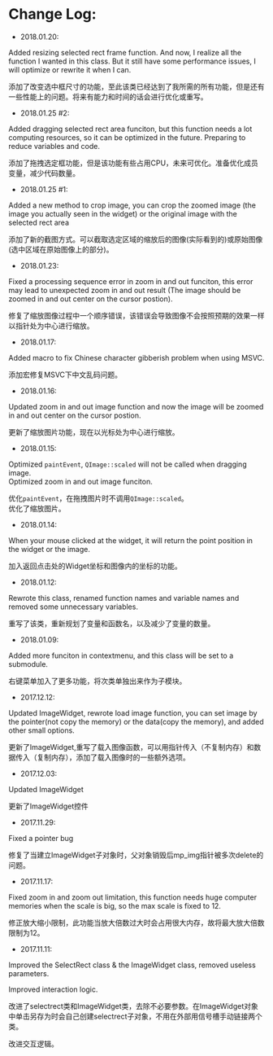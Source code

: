 # Change Log: #

- 2018.01.20:

Added resizing selected rect frame function. And now, I realize all the function I wanted in this class. But it still have some performance issues, I will optimize or rewrite it when I can.

添加了改变选中框尺寸的功能，至此该类已经达到了我所需的所有功能，但是还有一些性能上的问题。将来有能力和时间的话会进行优化或重写。

- 2018.01.25 #2:

Added dragging selected rect area funciton, but this function needs a lot computing resources, so it can be optimized in the future. Preparing to reduce variables and code.

添加了拖拽选定框功能，但是该功能有些占用CPU，未来可优化。准备优化成员变量，减少代码数量。

- 2018.01.25 #1:

Added a new method to crop image, you can crop the zoomed image (the image you actually seen in the widget) or the original image with the selected rect area     

添加了新的截图方式。可以截取选定区域的缩放后的图像(实际看到的)或原始图像(选中区域在原始图像上的部分)。     

- 2018.01.23:     

Fixed a processing sequence error in zoom in and out funciton, this error may lead to unexpected zoom in and out result (The image should be zoomed in and out center on the cursor postion).     

修复了缩放图像过程中一个顺序错误，该错误会导致图像不会按照预期的效果一样以指针处为中心进行缩放。      

- 2018.01.17:     

Added macro to fix Chinese character gibberish problem when using MSVC.     

添加宏修复MSVC下中文乱码问题。     

- 2018.01.16:

Updated zoom in and out image function and now the image will be zoomed in and out center on the cursor postion.      

更新了缩放图片功能，现在以光标处为中心进行缩放。     

- 2018.01.15:

Optimized `paintEvent`, `QImage::scaled` will not be called when dragging image.      
Optimized zoom in and out image funciton.     

优化`paintEvent`，在拖拽图片时不调用`QImage::scaled`。     
优化了缩放图片。       

- 2018.01.14:

When your mouse clicked at the widget, it will return the point position in the widget or the image.

加入返回点击处的Widget坐标和图像内的坐标的功能。      

- 2018.01.12:

Rewrote this class, renamed function names and variable names and removed some unnecessary variables.  

重写了该类，重新规划了变量和函数名，以及减少了变量的数量。     

- 2018.01.09: 
           
Added more funciton in contextmenu, and this class will be set to a submodule.           

右键菜单加入了更多功能，将次类单独出来作为子模块。        

- 2017.12.12:

Updated ImageWidget, rewrote load image function, you can set image by the pointer(not copy the memory) or the data(copy the memory), and added other small options.

更新了ImageWidget,重写了载入图像函数，可以用指针传入（不复制内存）和数据传入（复制内存），添加了载入图像时的一些额外选项。

- 2017.12.03:

Updated ImageWidget

更新了ImageWidget控件

- 2017.11.29:

Fixed a pointer bug

修复了当建立ImageWidget子对象时，父对象销毁后mp_img指针被多次delete的问题。

- 2017.11.17:

Fixed zoom in and zoom out limitation, this function needs huge computer memories when the scale is big, so the max scale is fixed to 12.

修正放大缩小限制，此功能当放大倍数过大时会占用很大内存，故将最大放大倍数限制为12。

- 2017.11.11:

Improved the SelectRect class & the ImageWidget class, removed useless parameters.

Improved interaction logic.

改进了selectrect类和ImageWidget类，去除不必要参数。在ImageWidget对象中单击另存为时会自己创建selectrect子对象，不用在外部用信号槽手动链接两个类。

改进交互逻辑。








